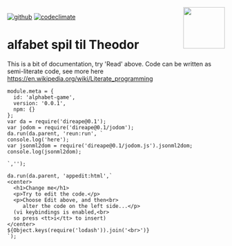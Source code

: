 <img src=https://raw.githubusercontent.com/KodeKunstner/unnamed-solsort-com-app/master/icon.png width=96 height=96 align=right>

[![github](https://img.shields.io/badge/github-KodeKunstner/unnamed-solsort-com-app-blue.svg)](https://github.com/KodeKunstner/unnamed-solsort-com-app)
[![codeclimate](https://img.shields.io/codeclimate/github/KodeKunstner/unnamed-solsort-com-app.svg)](https://codeclimate.com/github/KodeKunstner/unnamed-solsort-com-app)

# alfabet spil til Theodor

This is a bit of documentation, try 'Read' above. Code can be written as semi-literate code, see more here <https://en.wikipedia.org/wiki/Literate_programming>
    
    module.meta = {
      id: 'alphabet-game',
      version: '0.0.1',
      npm: {}
    };
    var da = require('direape@0.1');
    var jodom = require('direape@0.1/jodom');
    da.run(da.parent, 'reun:run', `
    console.log('here');
    var jsonml2dom = require('direape@0.1/jodom.js').jsonml2dom;
    console.log(jsonml2dom);
    
    `,'');
    
    da.run(da.parent, 'appedit:html',`
    <center>
      <h1>Change me</h1>
      <p>Try to edit the code.</p>
      <p>Choose Edit above, and then<br>
         alter the code on the left side...</p>
      (vi keybindings is enabled,<br>
      so press <tt>i</tt> to insert)
    </center>
    ${Object.keys(require('lodash')).join('<br>')}
    `);